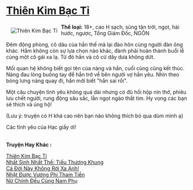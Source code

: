 <a href="https://utruyen.com/truyen/thien-kim-bac-ti/21160/" title="Thiên Kim Bạc Tỉ"><h1>Thiên Kim Bạc Tỉ</h1></a><div style="display:table"><img align="right" style="float: left; padding: 10px;" src="https://utruyen.com/images/story/200x260/thien-kim-bac-ti.jpg" alt="Thiên Kim Bạc Tỉ"><b>Thể loại:</b> 18+, cao H sạch, sủng tận trời, ngọt, hài hước, ngược, Tổng Giám Đốc, NGÔN<p></p>Đêm động phòng, cô dâu của hắn thế mà lại đào hôn cùng người đàn ông khác. Hắm không còn sự lựa chọn nào khác, đành phải hoàn thành buổi lễ cùng một cô gái xa lạ. Từ đó hắn và cô cứ dây dưa không dứt.<p></p>Mối quan hệ không biết gọi tên của nàng và hắn, cuối cùng cũng kết thúc. Nàng đau lòng buông tay để hắn trở về bên người vợ hắn yêu. Nhìn theo bóng lưng nàng quay đi, hắn mới biết "hắn sai rồi".<p></p>Một câu chuyện tình yêu không quá dài nhưng có đủ hồi hộp nín thở, phiêu lưu chết người, rung động sâu sắc, lẫn ngọt ngào thắt tim. Hy vọng các bạn sẽ thích và ủng hộ!<p></p>(Lưu ý: truyện có H khá cao nên bạn nào không thích bỏ qua dùm mình ạ)<p></p>Các tình yêu của Hạc giấy ơi!</div><p><br><b>Truyện Hay Khác :</b></p><a href="https://utruyen.com/truyen/thien-kim-bac-ti/21160/" alt="Thiên Kim Bạc Tỉ">Thiên Kim Bạc Tỉ</a><br/><a href="https://utruyen.com/truyen/nhat-sinh-nhat-the-tieu-thuong-khung/19304/" alt="Nhất Sinh Nhất Thế: Tiếu Thương Khung">Nhất Sinh Nhất Thế: Tiếu Thương Khung</a><br/><a href="https://github.com/quanluxury/ngontinhhot/tree/master/truyenhay/19293" alt="Cả Đời Này Không Rời Xa Anh!">Cả Đời Này Không Rời Xa Anh!</a><br/><a href="https://github.com/quanluxury/ngontinhhot/tree/master/truyenhay/19131" alt="Nhặt Được Vương Phi Tham Tiền">Nhặt Được Vương Phi Tham Tiền</a><br/><a href="https://images.google.ca/url?q=https%3A%2F%2Futruyen.com%2Ftruyen%2Fnu-chinh-deu-cung-nam-phu%2F19191%2F" alt="Nữ Chính Đều Cùng Nam Phụ">Nữ Chính Đều Cùng Nam Phụ</a><br/>